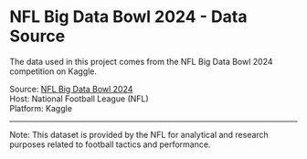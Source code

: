 # NFL Big Data Bowl 2024 - Data Source

The data used in this project comes from the NFL Big Data Bowl 2024 competition on Kaggle.

Source: [NFL Big Data Bowl 2024](https://www.kaggle.com/competitions/nfl-big-data-bowl-2024/data)  
Host: National Football League (NFL)  
Platform: Kaggle  

---

Note: This dataset is provided by the NFL for analytical and research purposes related to football tactics and performance.
